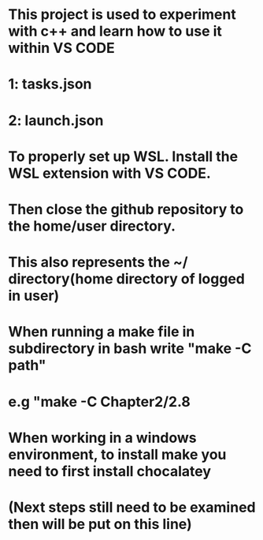 # This project is used to experiment with c++ and learn how to use it within VS CODE

# 1: tasks.json

# 2: launch.json

# To properly set up WSL. Install the WSL extension with VS CODE.
# Then close the github repository to the home/user directory. 
# This also represents the ~/ directory(home directory of logged in user)

# When running a make file in subdirectory in bash write "make -C path"
# e.g "make -C Chapter2/2.8

# When working in a windows environment, to install make you need to first install chocalatey
# (Next steps still need to be examined then will be put on this line)



